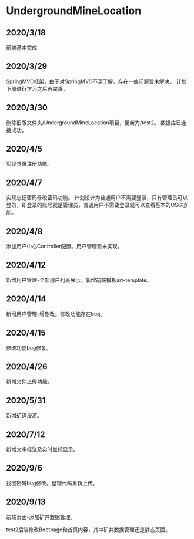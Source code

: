 # UndergroundMineLocation

## 2020/3/18
 前端基本完成

## 2020/3/29
 SpringMVC框架，由于对SpringMVC不深了解，存在一些问题暂未解决。
 计划下周进行学习之后再完善。

## 2020/3/30
 删除旧版文件夹/UndergroundMineLocation项目，更新为/test2。
 数据库已连接成功。

## 2020/4/5
 实现登录注册功能。

## 2020/4/7
 实现忘记密码修改密码功能。
 计划设计为普通用户不需要登录，只有管理员可以登录，即登录的账号就是管理员，普通用户不需要登录就可以查看基本的OSG功能。

## 2020/4/8
 添加用户中心Controller配置。用户管理暂未实现。

## 2020/4/12
 新增用户管理-全部用户列表展示。新增前端模板art-template。

## 2020/4/14
 新增用户管理-增删改。修改功能存在bug。

## 2020/4/15
 修改功能bug修复。

## 2020/4/26
 新增文件上传功能。

## 2020/5/31
 新增矿道漫游。

## 2020/7/12
 新增文字标注及实时坐标显示。

## 2020/9/6

找回密码bug修改。整理代码重新上传。

## 2020/9/13

前端页面-添加矿井数据管理。

test2后端修改Bootpage和首页内容，其中矿井数据管理还是静态页面。